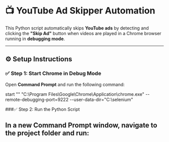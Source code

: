 # 📺 YouTube Ad Skipper Automation

This Python script automatically skips **YouTube ads** by detecting and clicking the **"Skip Ad"** button when videos are played in a Chrome browser running in **debugging mode**.

---

## ⚙️ Setup Instructions

### ✅ Step 1: Start Chrome in Debug Mode

Open **Command Prompt** and run the following command:


start "" "C:\Program Files\Google\Chrome\Application\chrome.exe" --remote-debugging-port=9222 --user-data-dir="C:\selenium"


###✅ Step 2: Run the Python Script
## In a new Command Prompt window, navigate to the project folder and run:
